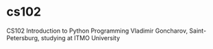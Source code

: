 # cs102
CS102 Introduction to Python Programming
Vladimir Goncharov, Saint-Petersburg, studying at ITMO University
